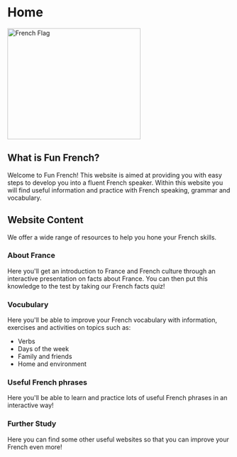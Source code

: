 <h1>Home</h1>
<img class="#image-container" src="https://upload.wikimedia.org/wikipedia/en/c/c3/Flag_of_France.svg" alt="French Flag" style="width:300px;height:250px;">
<h2>What is Fun French?</h2>
<p>Welcome to Fun French! This website is aimed at providing you with easy steps to develop you into a fluent French speaker. Within this website you will find useful information and practice with French speaking, grammar and vocabulary.</p>
<h2>Website Content</h2>
<p>We offer a wide range of resources to help you hone your French skills.</p>
<h3>About France</h3>
<p>Here you'll get an introduction to France and French culture through an interactive presentation on facts about France. You can then put this knowledge to the test by taking our French facts quiz!</p>
<h3>Vocubulary</h3>
<p>Here you'll be able to improve your French vocabulary with information, exercises and activities on topics such as:</p>
<ul>
  <li>Verbs</li>
  <li>Days of the week</li>
  <li>Family and friends</li>
  <li>Home and environment</li>
</ul>
<h3>Useful French phrases</h3>
<p>Here you'll be able to learn and practice lots of useful French phrases in an interactive way!</p>
<h3>Further Study</h3>
<p>Here you can find some other useful websites so that you can improve your French even more!</p>

